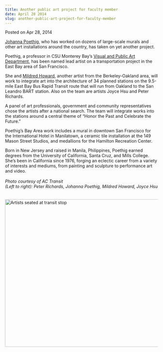 ```yaml
---
title: Another public art project for faculty member
date: April 28 2014
slug: another-public-art-project-for-faculty-member
---
```





<span class="date">Posted on Apr 28, 2014    </span>
<p><a href="http://vpa.csumb.edu/people/johanna-poethig" rel="nofollow">Johanna Poethig</a>, who has worked on dozens of
large-scale murals and other art installations around the country,
has taken on yet another project.</p>
<p>Poethig, a professor in CSU Monterey Bay&#x2019;s <a href="http://vpa.csumb.edu" rel="nofollow">Visual and Public Art
Department,</a> has been named lead artist on a transportation
project in the East Bay area of San Francisco.</p>
<p>She and <a href="../../../2012/oct/11/art-social-change.html" rel="nofollow">Mildred Howard</a>, another artist from the
Berkeley-Oakland area, will work to integrate art into the
architecture of 34 planned stations on the 9.5-mile East Bay Bus
Rapid Transit route that will run from Oakland to the San Leandro
BART station. Also on the team are artists Joyce Hsu and Peter
Richards.</p>
<p>A panel of art professionals, government and community
representatives chose the artists after a national search. The team
will integrate works into the stations around a central theme of
&#x201C;Honor the Past and Celebrate the Future.&#x201D;</p>
<p>Poethig&#x2019;s Bay Area work includes a mural in downtown San
Francisco for the International Hotel in Manilatown, a ceramic tile
installation at the 149 Mason Street Studios, and medallions for
the Hamilton Recreation Center.</p>
<p>Born in New Jersey and raised in Manila, Philippines, Poethig
earned degrees from the University of California, Santa Cruz, and
Mills College. She&#x2019;s been in California since 1976, forging an
eclectic career from a variety of interests and mediums, from
painting and sculpture to performance art and video.<br>
<br>
<em>Photo courtesy of AC Transit&#xA0;<br>
(Left to right): Peter Richards, Johanna Poethig, Mildred Howard,
Joyce Hsu</br></em><br>
<br>
<img alt="Artists seated at transit stop" src="http://news.csumb.edu/sites/default/files/65/attachments/news/images/ac_transit_for_web.jpg" style="width:550px; height:487px; float:left"/></br></br></br></br></p>






